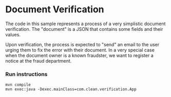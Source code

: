 # Document Verification

The code in this sample represents a process of a very simplistic document verification. 
The "document" is a JSON that contains some fields and their values.

Upon verification, the process is expected to "send" an email to the user urging them to fix the error with 
their document. In a very special case when the document owner is a known fraudster, we want to register a notice at
the fraud department.

### Run instructions

```
mvn compile
mvn exec:java -Dexec.mainClass=com.clean.verification.App
```
